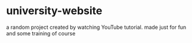 # university-website
a random project created by watching YouTube tutorial. made just for fun and some training of course

